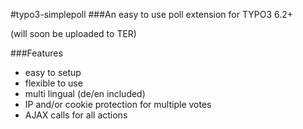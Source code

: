#typo3-simplepoll
###An easy to use poll extension for TYPO3 6.2+

(will soon be uploaded to TER)

###Features
* easy to setup
* flexible to use
* multi lingual (de/en included)
* IP and/or cookie protection for multiple votes
* AJAX calls for all actions
